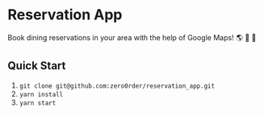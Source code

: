 # Reservation App

Book dining reservations in your area with the help of Google Maps! 🌎 🌮 🍲

## Quick Start

1. `git clone git@github.com:zero0rder/reservation_app.git`
2. `yarn install`
3. `yarn start`
